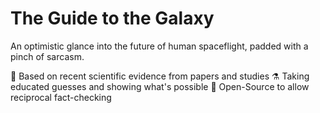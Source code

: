 # The Guide to the Galaxy
An optimistic glance into the future of human spaceflight, padded with a pinch of sarcasm.

📑 Based on recent scientific evidence from papers and studies
⚗️ Taking educated guesses and showing what's possible
👥 Open-Source to allow reciprocal fact-checking
